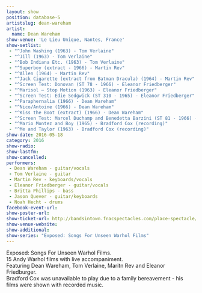 ```yaml
---
layout: show
position: database-5
artistslug: dean-wareham
artist:
  name: Dean Wareham
show-venue: 'Le Lieu Unique, Nantes, France'
show-setlist: 
 - "^John Washing (1963) - Tom Verlaine"
 - "^Jill (1963) - Tom Verlaine"
 - "^Bob Indiana Etc. (1963) - Tom Verlaine"
 - "^Superboy (extract - 1966) - Martin Rev"
 - "^Allen (1964) - Martin Rev"
 - "^Jack Cigarette (extract from Batman Dracula) (1964) - Martin Rev"
 - "^Screen Test: Donovan (ST 78 - 1966) - Eleanor Friedberger"
 - "^Marisol – Stop Motion (1963) - Eleanor Friedberger"
 - "^Screen Test: Edie Sedgwick (ST 310 - 1965) - Eleanor Friedberger"
 - "^Paraphernalia (1966) - Dean Wareham" 
 - "^Nico/Antoine (1966) - Dean Wareham"
 - "^Kiss the Boot (extract) (1966) - Dean Wareham"
 - "^Screen Test: Marcel Duchamp and Benedetta Barzini (ST 81 - 1966) - Bradford Cox (recording)"
 - "^Mario Montez and Boy (1965) - Bradford Cox (recording)"
 - "^Me and Taylor (1963) - Bradford Cox (recording)"
show-date: 2016-05-18
category: 2016
show-radio: 
show-lastfm: 
show-cancelled: 
performers: 
 - Dean Wareham - guitar/vocals
 - Tom Verlaine - guitar
 - Martin Rev - keyboards/vocals
 - Eleanor Friedberger - guitar/vocals
 - Britta Phillips - bass
 - Jason Quever - guitar/keyboards
 - Noah Hecht - drums
facebook-event-url: 
show-poster-url: 
show-ticket-url: http://bandsintown.fnacspectacles.com/place-spectacle/manifestation/Cine-concert-EXPOSED-9L60B.htm
show-venue-website: 
show-additional: 
show-series: "Exposed: Songs For Unseen Warhol Films"
---
```

Exposed: Songs For Unseen Warhol Films.  
15 Andy Warhol films with live accompaniment.  
Featuring Dean Wareham, Tom Verlaine, Maritn Rev and Eleanor Friedburger.  
Bradford Cox was unavailable to play due to a family bereavement - his films were shown with recorded music.
